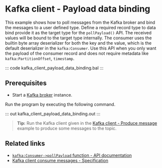 # Kafka client - Payload data binding

This example shows how to poll messages from the Kafka broker and bind the messages to a user defined type. Define a required record type to data bind provide it as the target type for the `pollPayload()` API. The received values will be bound to the target type internally. The consumer uses the builtin byte array deserializer for both the key and the value, which is the default deserializer in the `kafka:Consumer`. Use this API when you only want the payload of the consumer record and does not require metadata like `kafka:PartitionOffset`, `timestamp`.

::: code kafka_client_payload_data_binding.bal :::

## Prerequisites
- Start a [Kafka broker](https://kafka.apache.org/quickstart) instance.

Run the program by executing the following command.

::: out kafka_client_payload_data_binding.out :::

>**Tip:** Run the Kafka client given in the [Kafka client - Produce message](/learn/by-example/kafka-client-produce-message) example to produce some messages to the topic.

## Related links
- [`kafka:Consumer->pollPayload` function - API documentation](https://lib.ballerina.io/ballerinax/kafka/latest/clients/Consumer#pollPayload)
- [Kafka client consume messages - Specification](https://github.com/ballerina-platform/module-ballerinax-kafka/blob/master/docs/spec/spec.md#422-consume-messages)
